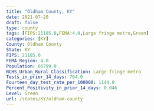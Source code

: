 ```yaml
---
title: "Oldham County, KY"
date: 2021-07-20
draft: false
type: county
tags: [FIPS:21185.0,FEMA:4.0,Large fringe metro,Green]
categories: [KY]
County: Oldham County
State: KY
FIPS: 21185.0
FEMA_Region: 4.0
Population: 66799.0
NCHS_Urban_Rural_Classification: Large fringe metro
Tests_in_prior_14_days: 764.0
Fourteen_day_test_rate_per_100000: 1144.0
Percent_Positivity_in_prior_14_days: 0.046
Level: Green
url: /states/KY/oldham-county
---
```



